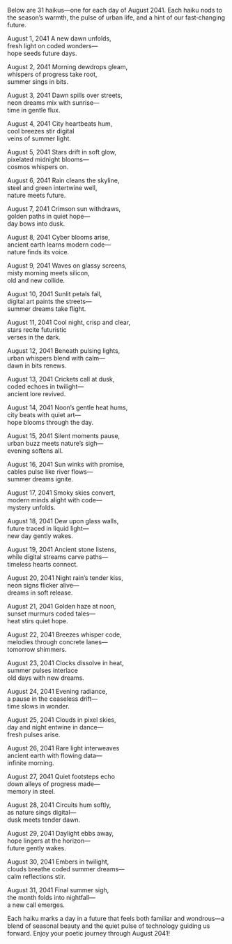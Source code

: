 Below are 31 haikus—one for each day of August 2041. Each haiku nods to the season’s warmth, the pulse of urban life, and a hint of our fast‐changing future.

August 1, 2041
A new dawn unfolds,  
fresh light on coded wonders—  
hope seeds future days.

August 2, 2041
Morning dewdrops gleam,  
whispers of progress take root,  
summer sings in bits.

August 3, 2041
Dawn spills over streets,  
neon dreams mix with sunrise—  
time in gentle flux.

August 4, 2041
City heartbeats hum,  
cool breezes stir digital  
veins of summer light.

August 5, 2041
Stars drift in soft glow,  
pixelated midnight blooms—  
cosmos whispers on.

August 6, 2041
Rain cleans the skyline,  
steel and green intertwine well,  
nature meets future.

August 7, 2041
Crimson sun withdraws,  
golden paths in quiet hope—  
day bows into dusk.

August 8, 2041
Cyber blooms arise,  
ancient earth learns modern code—  
nature finds its voice.

August 9, 2041
Waves on glassy screens,  
misty morning meets silicon,  
old and new collide.

August 10, 2041
Sunlit petals fall,  
digital art paints the streets—  
summer dreams take flight.

August 11, 2041
Cool night, crisp and clear,  
stars recite futuristic  
verses in the dark.

August 12, 2041
Beneath pulsing lights,  
urban whispers blend with calm—  
dawn in bits renews.

August 13, 2041
Crickets call at dusk,  
coded echoes in twilight—  
ancient lore revived.

August 14, 2041
Noon’s gentle heat hums,  
city beats with quiet art—  
hope blooms through the day.

August 15, 2041
Silent moments pause,  
urban buzz meets nature’s sigh—  
evening softens all.

August 16, 2041
Sun winks with promise,  
cables pulse like river flows—  
summer dreams ignite.

August 17, 2041
Smoky skies convert,  
modern minds alight with code—  
mystery unfolds.

August 18, 2041
Dew upon glass walls,  
future traced in liquid light—  
new day gently wakes.

August 19, 2041
Ancient stone listens,  
while digital streams carve paths—  
timeless hearts connect.

August 20, 2041
Night rain’s tender kiss,  
neon signs flicker alive—  
dreams in soft release.

August 21, 2041
Golden haze at noon,  
sunset murmurs coded tales—  
heat stirs quiet hope.

August 22, 2041
Breezes whisper code,  
melodies through concrete lanes—  
tomorrow shimmers.

August 23, 2041
Clocks dissolve in heat,  
summer pulses interlace  
old days with new dreams.

August 24, 2041
Evening radiance,  
a pause in the ceaseless drift—  
time slows in wonder.

August 25, 2041
Clouds in pixel skies,  
day and night entwine in dance—  
fresh pulses arise.

August 26, 2041
Rare light interweaves  
ancient earth with flowing data—  
infinite morning.

August 27, 2041
Quiet footsteps echo  
down alleys of progress made—  
memory in steel.

August 28, 2041
Circuits hum softly,  
as nature sings digital—  
dusk meets tender dawn.

August 29, 2041
Daylight ebbs away,  
hope lingers at the horizon—  
future gently wakes.

August 30, 2041
Embers in twilight,  
clouds breathe coded summer dreams—  
calm reflections stir.

August 31, 2041
Final summer sigh,  
the month folds into nightfall—  
a new call emerges.

Each haiku marks a day in a future that feels both familiar and wondrous—a blend of seasonal beauty and the quiet pulse of technology guiding us forward. Enjoy your poetic journey through August 2041!
